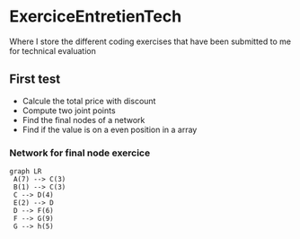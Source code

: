 # ExerciceEntretienTech
Where I store the different coding exercises that have been submitted to me for technical evaluation

## First test
 - Calcule the total price with discount
 - Compute two joint points
 - Find the final nodes of a network
 - Find if the value is on a even position in a array

### Network for final node exercice

 ```mermaid
 graph LR
  A(7) --> C(3)
  B(1) --> C(3)
  C --> D(4)
  E(2) --> D
  D --> F(6)
  F --> G(9)
  G --> h(5)
 ```